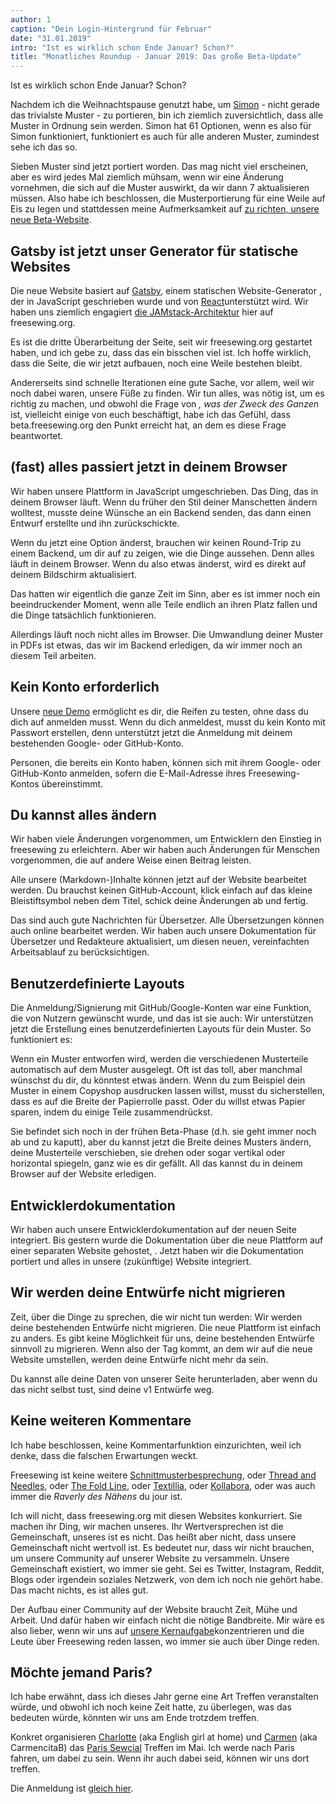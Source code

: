 ```yaml
---
author: 1
caption: "Dein Login-Hintergrund für Februar"
date: "31.01.2019"
intro: "Ist es wirklich schon Ende Januar? Schon?"
title: "Monatliches Roundup - Januar 2019: Das große Beta-Update"
---
```



Ist es wirklich schon Ende Januar? Schon?

Nachdem ich die Weihnachtspause genutzt habe, um [Simon](/en/patterns/simon) - nicht gerade das trivialste Muster - zu portieren, bin ich ziemlich zuversichtlich, dass alle Muster in Ordnung sein werden. Simon hat 61 Optionen, wenn es also für Simon funktioniert, funktioniert es auch für alle anderen Muster, zumindest sehe ich das so.

Sieben Muster sind jetzt portiert worden. Das mag nicht viel erscheinen, aber es wird jedes Mal ziemlich mühsam, wenn wir eine Änderung vornehmen, die sich auf die Muster auswirkt, da wir dann 7 aktualisieren müssen. Also habe ich beschlossen, die Musterportierung für eine Weile auf Eis zu legen und stattdessen meine Aufmerksamkeit auf [zu richten, unsere neue Beta-Website](/en/).

## Gatsby ist jetzt unser Generator für statische Websites

Die neue Website basiert auf [Gatsby](https://www.gatsbyjs.org/), einem statischen Website-Generator , der in JavaScript geschrieben wurde und von [React](https://reactjs.org/)unterstützt wird. Wir haben uns ziemlich engagiert [die JAMstack-Architektur](/en/blog/freesewing-goes-jamstack) hier auf freesewing.org.

Es ist die dritte Überarbeitung der Seite, seit wir freesewing.org gestartet haben, und ich gebe zu, dass das ein bisschen viel ist. Ich hoffe wirklich, dass die Seite, die wir jetzt aufbauen, noch eine Weile bestehen bleibt.

Andererseits sind schnelle Iterationen eine gute Sache, vor allem, weil wir noch dabei waren, unsere Füße zu finden. Wir tun alles, was nötig ist, um es richtig zu machen, und obwohl die Frage von *, was der Zweck des Ganzen* ist, vielleicht einige von euch beschäftigt, habe ich das Gefühl, dass beta.freesewing.org den Punkt erreicht hat, an dem es diese Frage beantwortet.

## (fast) alles passiert jetzt in deinem Browser

Wir haben unsere Plattform in JavaScript umgeschrieben. Das Ding, das in deinem Browser läuft. Wenn du früher den Stil deiner Manschetten ändern wolltest, musste deine Wünsche an ein Backend senden, das dann einen Entwurf erstellte und ihn zurückschickte.

Wenn du jetzt eine Option änderst, brauchen wir keinen Round-Trip zu einem Backend, um dir auf zu zeigen, wie die Dinge aussehen. Denn alles läuft in deinem Browser. Wenn du also etwas änderst, wird es direkt auf deinem Bildschirm aktualisiert.

Das hatten wir eigentlich die ganze Zeit im Sinn, aber es ist immer noch ein beeindruckender Moment, wenn alle Teile endlich an ihren Platz fallen und die Dinge tatsächlich funktionieren.

Allerdings läuft noch nicht alles im Browser. Die Umwandlung deiner Muster in PDFs ist etwas, das wir im Backend erledigen, da wir immer noch an diesem Teil arbeiten.

## Kein Konto erforderlich

Unsere [neue Demo](https://beta.freesewing.org/en/demo) ermöglicht es dir, die Reifen zu testen, ohne dass du dich auf anmelden musst. Wenn du dich anmeldest, musst du kein Konto mit Passwort erstellen, denn unterstützt jetzt die Anmeldung mit deinem bestehenden Google- oder GitHub-Konto.

Personen, die bereits ein Konto haben, können sich mit ihrem Google- oder GitHub-Konto anmelden, sofern die E-Mail-Adresse ihres Freesewing-Kontos übereinstimmt.

## Du kannst alles ändern

Wir haben viele Änderungen vorgenommen, um Entwicklern den Einstieg in freesewing zu erleichtern. Aber wir haben auch Änderungen für Menschen vorgenommen, die auf andere Weise einen Beitrag leisten.

Alle unsere (Markdown-)Inhalte können jetzt auf der Website bearbeitet werden. Du brauchst keinen GitHub-Account, klick einfach auf das kleine Bleistiftsymbol neben dem Titel, schick deine Änderungen ab und fertig.

Das sind auch gute Nachrichten für Übersetzer. Alle Übersetzungen können auch online bearbeitet werden. Wir haben auch unsere Dokumentation für Übersetzer und Redakteure aktualisiert, um diesen neuen, vereinfachten Arbeitsablauf zu berücksichtigen.

## Benutzerdefinierte Layouts

Die Anmeldung/Signierung mit GitHub/Google-Konten war eine Funktion, die von Nutzern gewünscht wurde, und das ist sie auch: Wir unterstützen jetzt die Erstellung eines benutzerdefinierten Layouts für dein Muster. So funktioniert es:

Wenn ein Muster entworfen wird, werden die verschiedenen Musterteile automatisch auf dem Muster ausgelegt. Oft ist das toll, aber manchmal wünschst du dir, du könntest etwas ändern. Wenn du zum Beispiel dein Muster in einem Copyshop ausdrucken lassen willst, musst du sicherstellen, dass es auf die Breite der Papierrolle passt. Oder du willst etwas Papier sparen, indem du einige Teile zusammendrückst.

Sie befindet sich noch in der frühen Beta-Phase (d.h. sie geht immer noch ab und zu kaputt), aber du kannst jetzt die Breite deines Musters ändern, deine Musterteile verschieben, sie drehen oder sogar vertikal oder horizontal spiegeln, ganz wie es dir gefällt. All das kannst du in deinem Browser auf der Website erledigen.

## Entwicklerdokumentation

Wir haben auch unsere Entwicklerdokumentation auf der neuen Seite integriert. Bis gestern wurde die Dokumentation über die neue Plattform auf einer separaten Website gehostet, . Jetzt haben wir die Dokumentation portiert und alles in unsere (zukünftige) Website integriert.

## Wir werden deine Entwürfe nicht migrieren

Zeit, über die Dinge zu sprechen, die wir nicht tun werden: Wir werden deine bestehenden Entwürfe nicht migrieren. Die neue Plattform ist einfach zu anders. Es gibt keine Möglichkeit für uns, deine bestehenden Entwürfe sinnvoll zu migrieren. Wenn also der Tag kommt, an dem wir auf die neue Website umstellen, werden deine Entwürfe nicht mehr da sein.

Du kannst alle deine Daten von unserer Seite herunterladen, aber wenn du das nicht selbst tust, sind deine v1 Entwürfe weg.

## Keine weiteren Kommentare

Ich habe beschlossen, keine Kommentarfunktion einzurichten, weil ich denke, dass die falschen Erwartungen weckt.

Freesewing ist keine weitere [Schnittmusterbesprechung](https://sewing.patternreview.com/), oder [Thread and Needles](https://www.threadandneedles.org/), oder [The Fold Line](https://thefoldline.com/), oder [Textillia](https://www.textillia.com/), oder [Kollabora](http://www.kollabora.com/), oder was auch immer die *Raverly des Nähens* du jour ist.

Ich will nicht, dass freesewing.org mit diesen Websites konkurriert. Sie machen ihr Ding, wir machen unseres. Ihr Wertversprechen ist die Gemeinschaft, unseres ist es nicht. Das heißt aber nicht, dass unsere Gemeinschaft nicht wertvoll ist. Es bedeutet nur, dass wir nicht brauchen, um unsere Community auf unserer Website zu versammeln. Unsere Gemeinschaft existiert, wo immer sie geht. Sei es Twitter, Instagram, Reddit, Blogs oder irgendein soziales Netzwerk, von dem ich noch nie gehört habe. Das macht nichts, es ist alles gut.

Der Aufbau einer Community auf der Website braucht Zeit, Mühe und Arbeit. Und dafür haben wir einfach nicht die nötige Bandbreite. Mir wäre es also lieber, wenn wir uns auf [unsere Kernaufgabe](/en/docs/faq/#whats-your-end-game)konzentrieren und die Leute über Freesewing reden lassen, wo immer sie auch über Dinge reden.

## Möchte jemand Paris?

Ich habe erwähnt, dass ich dieses Jahr gerne eine Art Treffen veranstalten würde, und obwohl ich noch keine Zeit hatte, zu überlegen, was das bedeuten würde, könnten wir uns am Ende trotzdem treffen.

Konkret organisieren [Charlotte](https://englishgirlathome.com/) (aka English girl at home) und [Carmen](https://www.carmencitab.com/) (aka CarmencitaB) das [Paris Sewcial](https://englishgirlathome.com/2019/01/23/paris-sewcial-paris-coud-2019-registration-open/) Treffen im Mai. Ich werde nach Paris fahren, um dabei zu sein. Wenn ihr auch dabei seid, können wir uns dort treffen.

Die Anmeldung ist [gleich hier](https://www.eventbrite.co.uk/e/paris-sewcial-paris-coud-registration-54520802187). 



